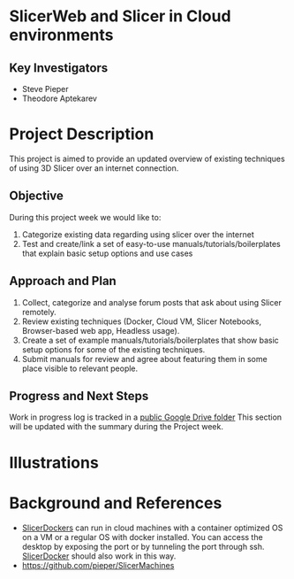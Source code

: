 # SlicerWeb and Slicer in Cloud environments

## Key Investigators

- Steve Pieper
- Theodore Aptekarev

# Project Description

This project is aimed to provide an updated overview of existing techniques of using 3D Slicer over an internet connection.

## Objective

During this project week we would like to:

1. Categorize existing data regarding using slicer over the internet
2. Test and create/link a set of easy-to-use manuals/tutorials/boilerplates that explain basic setup options and use cases

## Approach and Plan

1. Collect, categorize and analyse forum posts that ask about using Slicer remotely.
2. Review existing techniques (Docker, Cloud VM, Slicer Notebooks, Browser-based web app, Headless usage).
3. Create a set of example manuals/tutorials/boilerplates that show basic setup options for some of the existing techniques.
4. Submit manuals for review and agree about featuring them in some place visible to relevant people.

## Progress and Next Steps

<!-- Update this section as you make progress, describing of what you have ACTUALLY DONE. If there are specific steps that you could not complete then you can describe them here, too. -->

Work in progress log is tracked in a [public Google Drive folder](https://drive.google.com/drive/folders/1dVx2fm4doZP9EQCyUkqJ5sXvO3BINfcZ?usp=sharing)
This section will be updated with the summary during the Project week.

# Illustrations

<!-- Add pictures and links to videos that demonstrate what has been accomplished.
![Description of picture](Example2.jpg)
![Some more images](Example2.jpg)
-->

# Background and References

<!-- If you developed any software, include link to the source code repository. If possible, also add links to sample data, and to any relevant publications. -->

* [SlicerDockers](https://github.com/pieper/SlicerDockers) can run in cloud machines with a container optimized OS on a VM or a regular OS with docker installed.  You can access the desktop by exposing the port or by tunneling the port through ssh.  [SlicerDocker](https://github.com/Slicer/SlicerDocker) should also work in this way.
* https://github.com/pieper/SlicerMachines
